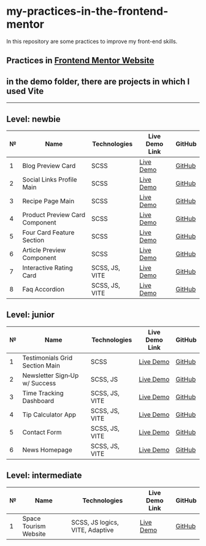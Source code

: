 # my-practices-in-the-frontend-mentor
In this repository are some practices to improve my front-end skills.

Practices in [Frontend Mentor Website](https://www.frontendmentor.io/)
---

## in the demo folder, there are projects in which I used Vite

---

## Level: newbie

| № | Name                              | Technologies    | Live Demo Link | GitHub |
|---|-----------------------------------|----------------|----------------|--------|
| 1 | Blog Preview Card                | SCSS | [Live Demo](https://leccon1.github.io/My-practices-in-the-frontend-mentor/source/newbie/blog-preview-card/) | [GitHub](https://github.com/Leccon1/card_blog) |
| 2 | Social Links Profile Main        | SCSS | [Live Demo](https://leccon1.github.io/My-practices-in-the-frontend-mentor/source/newbie/social-links-profile-main/) | [GitHub](https://github.com/Leccon1/social-links-profile-main) |
| 3 | Recipe Page Main                 | SCSS | [Live Demo](https://leccon1.github.io/My-practices-in-the-frontend-mentor/source/newbie/recipe-page-main/) | [GitHub](https://github.com/Leccon1/recipe-page-main) |
| 4 | Product Preview Card Component   | SCSS | [Live Demo](https://leccon1.github.io/My-practices-in-the-frontend-mentor/source/newbie/product-preview-card-component-main/) | [GitHub](https://github.com/Leccon1/product-preview-card-component-main) |
| 5 | Four Card Feature Section        | SCSS | [Live Demo](https://leccon1.github.io/My-practices-in-the-frontend-mentor/source/newbie/four-card-feature-section-master/) | [GitHub](https://github.com/Leccon1/four-card-feature-section-master) |
| 6 | Article Preview Component        | SCSS | [Live Demo](https://leccon1.github.io/My-practices-in-the-frontend-mentor/source/newbie/article-preview-component-master/) | [GitHub](https://github.com/Leccon1/article-preview-component-master) |
| 7 | Interactive Rating Card          | SCSS, JS, VITE | [Live Demo](https://leccon1.github.io/My-practices-in-the-frontend-mentor/demo/newbie/intetactive-raiting-card-demo/) | [GitHub](https://github.com/Leccon1/intetactive-raiting-card) |
| 8 | Faq Accordion                    | SCSS, JS, VITE | [Live Demo](https://leccon1.github.io/My-practices-in-the-frontend-mentor/demo/newbie/faq-accordion-main-demo/) | [GitHub](https://github.com/Leccon1/faq-accordion-main) |

## Level: junior

| № | Name                            | Technologies        | Live Demo Link | GitHub |
|---|---------------------------------|-------------------|----------------|--------|
| 1 | Testimonials Grid Section Main  | SCSS | [Live Demo](https://leccon1.github.io/My-practices-in-the-frontend-mentor/source/junior/testimonials-grid-section-main/) | [GitHub](https://github.com/Leccon1/testimonials-grid-section-main) |
| 2 | Newsletter Sign‑Up w/ Success   | SCSS, JS | [Live Demo](https://leccon1.github.io/My-practices-in-the-frontend-mentor/source/junior/newsletter-sign-up-with-success-message-main/) | [GitHub](https://github.com/Leccon1/newsletter-sign-up-with-success-message-main) |
| 3 | Time Tracking Dashboard         | SCSS, JS, VITE | [Live Demo](https://leccon1.github.io/My-practices-in-the-frontend-mentor/demo/junior/time-tracking-dashboard-main-demo/) | [GitHub](https://github.com/Leccon1/time-tracking-dashboard-main) |
| 4 | Tip Calculator App              | SCSS, JS, VITE | [Live Demo](https://leccon1.github.io/My-practices-in-the-frontend-mentor/demo/junior/tip-calculator-app-main-demo) | [GitHub](https://github.com/Leccon1/tip-calculator-app-main) |
| 5 | Contact Form                    | SCSS, JS, VITE | [Live Demo](https://leccon1.github.io/My-practices-in-the-frontend-mentor/demo/junior/contact-form-main-demo/) | [GitHub](https://github.com/Leccon1/contact-form-main) |
| 6 | News Homepage                   | SCSS, JS, VITE | [Live Demo](https://leccon1.github.io/My-practices-in-the-frontend-mentor/demo/junior/news-homepage-main-demo/) | [GitHub](https://github.com/Leccon1/news-homepage-main) |

## Level: intermediate

| № | Name                            | Technologies        | Live Demo Link | GitHub |
|---|---------------------------------|-------------------|----------------|--------|
| 1 | Space Tourism Website | SCSS, JS logics, VITE, Adaptive | [Live Demo](https://leccon1.github.io/My-practices-in-the-frontend-mentor/demo/intermediate/space-tourism-website-main-demo/) | [GitHub](https://github.com/Leccon1/space-tourism-website-main) |
